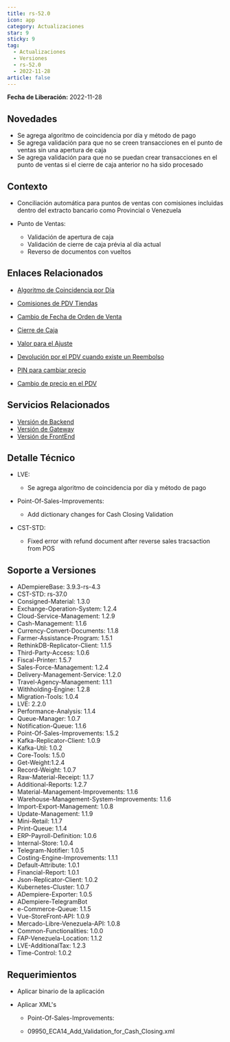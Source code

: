 ```yaml
---
title: rs-52.0
icon: app
category: Actualizaciones
star: 9
sticky: 9
tag:
  - Actualizaciones
  - Versiones
  - rs-52.0
  - 2022-11-28
article: false
---
```


**Fecha de Liberación:** 2022-11-28

## Novedades

- Se agrega algoritmo de coincidencia por día y método de pago
- Se agrega validación para que no se creen transacciones en el punto de ventas sin una apertura de caja
- Se agrega validación para que no se puedan crear transacciones en el punto de ventas si el cierre de caja anterior no ha sido procesado

## Contexto

- Conciliación automática para puntos de ventas con comisiones incluidas dentro del extracto bancario como Provincial o Venezuela
- Punto de Ventas:

  - Validación de apertura de caja
  - Validación de cierre de caja prévia al día actual
  - Reverso de documentos con vueltos

## Enlaces Relacionados

- [Algoritmo de Coincidencia por Día](https://stackoverflowteams.com/c/erpya/questions/375/385#385)
  
- [Comisiones de PDV Tiendas](https://github.com/erpcya/Control-PROSEIN/issues/310)
  
- [Cambio de Fecha de Orden de Venta](https://github.com/erpcya/Control-PROSEIN/issues/365)

- [Cierre de Caja](https://github.com/erpcya/Control-PROSEIN/issues/364)

- [Valor para el Ajuste](https://github.com/erpcya/Control-PROSEIN/issues/353)

- [Devolución por el PDV cuando existe un Reembolso](https://github.com/erpcya/Control-PROSEIN/issues/331)
  
- [PIN para cambiar precio](https://github.com/erpcya/Control-PROSEIN/issues/337)
  
- [Cambio de precio en el PDV](https://github.com/erpcya/Control-PROSEIN/issues/336)
  
## Servicios Relacionados

- [Versión de Backend](https://github.com/erpcya/adempiere-customer-backend/releases/tag/rs-1.9.1)
- [Versión de Gateway](https://github.com/erpcya/gateway-customer-api/releases/tag/solop-rs-1.2.5)
- [Versión de FrontEnd](https://github.com/solop-develop/frontend-core/releases/tag/experimental-1.9.4)

## Detalle Técnico

- LVE:

  - Se agrega algoritmo de coincidencia por día y método de pago

- Point-Of-Sales-Improvements:

  - Add dictionary changes for Cash Closing Validation

- CST-STD:

  - Fixed error with refund document after reverse sales tracsaction from POS
  
## Soporte a Versiones

- ADempiereBase: 3.9.3-rs-4.3
- CST-STD: rs-37.0
- Consigned-Material: 1.3.0
- Exchange-Operation-System: 1.2.4
- Cloud-Service-Management: 1.2.9
- Cash-Management: 1.1.6
- Currency-Convert-Documents: 1.1.8
- Farmer-Assistance-Program: 1.5.1
- RethinkDB-Replicator-Client: 1.1.5
- Third-Party-Access: 1.0.6
- Fiscal-Printer: 1.5.7
- Sales-Force-Management: 1.2.4
- Delivery-Management-Service: 1.2.0
- Travel-Agency-Management: 1.1.1
- Withholding-Engine: 1.2.8
- Migration-Tools: 1.0.4
- LVE: 2.2.0
- Performance-Analysis: 1.1.4
- Queue-Manager: 1.0.7
- Notification-Queue: 1.1.6
- Point-Of-Sales-Improvements: 1.5.2
- Kafka-Replicator-Client: 1.0.9
- Kafka-Util: 1.0.2
- Core-Tools: 1.5.0
- Get-Weight:1.2.4
- Record-Weight: 1.0.7
- Raw-Material-Receipt: 1.1.7
- Additional-Reports: 1.2.7
- Material-Management-Improvements: 1.1.6
- Warehouse-Management-System-Improvements: 1.1.6
- Import-Export-Management: 1.0.8
- Update-Management: 1.1.9
- Mini-Retail: 1.1.7
- Print-Queue: 1.1.4
- ERP-Payroll-Definition: 1.0.6
- Internal-Store: 1.0.4
- Telegram-Notifier: 1.0.5
- Costing-Engine-Improvements: 1.1.1
- Default-Attribute: 1.0.1
- Financial-Report: 1.0.1
- Json-Replicator-Client: 1.0.2
- Kubernetes-Cluster: 1.0.7
- ADempiere-Exporter: 1.0.5
- ADempiere-TelegramBot
- e-Commerce-Queue: 1.1.5
- Vue-StoreFront-API: 1.0.9
- Mercado-Libre-Venezuela-API: 1.0.8
- Common-Functionalities: 1.0.0
- FAP-Venezuela-Location: 1.1.2
- LVE-AdditionalTax: 1.2.3
- Time-Control: 1.0.2


## Requerimientos

- Aplicar binario de la aplicación
- Aplicar XML's
  
   - Point-Of-Sales-Improvements:

    - 09950_ECA14_Add_Validation_for_Cash_Closing.xml
